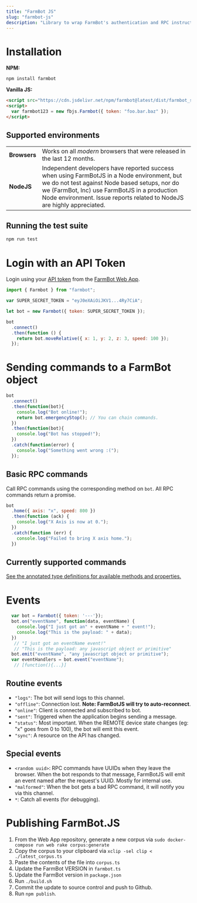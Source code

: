 ```yaml
---
title: "FarmBot JS"
slug: "farmbot-js"
description: "Library to wrap FarmBot's authentication and RPC instructions. [GitHub repository](https://github.com/FarmBot/farmbot-js)."
---
```


# Installation


__NPM:__

```shell
npm install farmbot
```

__Vanilla JS:__

```html
<script src="https://cdn.jsdelivr.net/npm/farmbot@latest/dist/farmbot_single_file.js"></script>
<script>
  var farmbot123 = new fbjs.Farmbot({ token: "foo.bar.baz" });
</script>
```

## Supported environments

|                              |                              |
|------------------------------|------------------------------|
|**Browsers**                  |Works on all _modern_ browsers that were released in the last 12 months.
|**NodeJS**                    |Independent developers have reported success when using FarmBotJS in a Node environment, but we do not test against Node based setups, nor do we (FarmBot, Inc) use FarmBotJS in a production Node environment. Issue reports related to NodeJS are highly appreciated.

## Running the test suite

```bash
npm run test
```

# Login with an API Token
Login using your [API token](web-app/rest-api.md#generating-an-api-token) from the [FarmBot Web App](http://my.farm.bot).


```javascript
import { Farmbot } from "farmbot";

var SUPER_SECRET_TOKEN = "eyJ0eXAiOiJKV1...4Ry7CiA";

let bot = new Farmbot({ token: SUPER_SECRET_TOKEN });

bot
  .connect()
  .then(function () {
    return bot.moveRelative({ x: 1, y: 2, z: 3, speed: 100 });
  });
```

# Sending commands to a FarmBot object


```javascript
bot
  .connect()
  .then(function(bot){
    console.log("Bot online!");
    return bot.emergencyStop(); // You can chain commands.
  })
  .then(function(bot){
    console.log("Bot has stopped!");
  })
  .catch(function(error) {
    console.log("Something went wrong :(");
  });
```

## Basic RPC commands
Call RPC commands using the corresponding method on `bot`. All RPC commands return a promise.


```javascript
bot
  .home({ axis: "x", speed: 800 })
  .then(function (ack) {
    console.log("X Axis is now at 0.");
  })
  .catch(function (err) {
    console.log("Failed to bring X axis home.");
  })
```

## Currently supported commands
[See the annotated type definitions for available methods and properties.](https://github.com/FarmBot/farmbot-js/blob/main/dist/farmbot.d.ts)

# Events


```javascript
  var bot = Farmbot({ token: '---'});
  bot.on("eventName", function(data, eventName) {
    console.log("I just got an" + eventName + " event!");
    console.log("This is the payload: " + data);
  })
   // "I just got an eventName event!"
   // "This is the payload: any javascript object or primitive"
  bot.emit("eventName", "any javascript object or primitive");
  var eventHandlers = bot.event("eventName");
   // [function(){...}]
```

## Routine events
 * `"logs"`: The bot will send logs to this channel.
 * `"offline"`: Connection lost. **Note: FarmBotJS will try to auto-reconnect**.
 * `"online"`: Client is connected and subscribed to bot.
 * `"sent"`: Triggered when the application begins sending a message.
 * `"status"`: Most important. When the REMOTE device state changes (eg: "x" goes from 0 to 100), the bot will emit this event.
 * `"sync"`: A resource on the API has changed.

## Special events
 * `<random uuid>`: RPC commands have UUIDs when they leave the browser. When the bot responds to that message, FarmBotJS will emit an event named after the request's UUID. Mostly for internal use.
 * `"malformed"`: When the bot gets a bad RPC command, it will notify you via this channel.
 * `*`: Catch all events (for debugging).

# Publishing FarmBot.JS

1. From the Web App repository, generate a new corpus via `sudo docker-compose run web rake corpus:generate`
1. Copy the corpus to your clipboard via `xclip -sel clip < ./latest_corpus.ts`
1. Paste the contents of the file into `corpus.ts`
1. Update the FarmBot VERSION in `farmbot.ts`
1. Update the FarmBot version in `package.json`
1. Run `./build.sh`
1. Commit the update to source control and push to Github.
1. Run `npm publish`.
